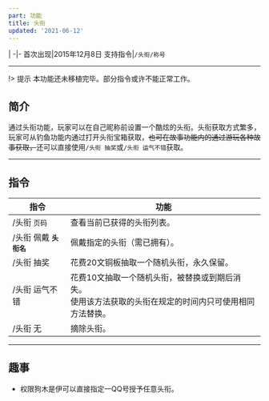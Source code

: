 ```yaml
---
part: 功能
title: 头衔
updated: '2021-06-12'
---
```


 |
-|-
首次出现|2015年12月8日
支持指令|`/头衔`[]()`/称号`

---

!> 提示
本功能还未移植完毕。部分指令或许不能正常工作。

## 简介

通过头衔功能，玩家可以在自己昵称前设置一个酷炫的头衔。头衔获取方式繁多，玩家可从钓鱼功能内通过打开头衔宝箱获取，~~也可在故事功能内的通过游玩各种故事获取，~~还可以直接使用`/头衔 抽奖`或`/头衔 运气不错`获取。

---

## 指令

指令|功能
---|---
/头衔 `页码`|查看当前已获得的头衔列表。
/头衔 佩戴 **`头衔名`**|佩戴指定的头衔（需已拥有）。
/头衔 抽奖|花费20文铜板抽取一个随机头衔，永久保留。
/头衔 运气不错|花费10文抽取一个随机头衔，被替换或到期后消失。<br/>使用该方法获取的头衔在规定的时间内只可使用相同方法替换。
/头衔 无|摘除头衔。

---

## 趣事

- 权限狗木是伊可以直接指定一QQ号授予任意头衔。
